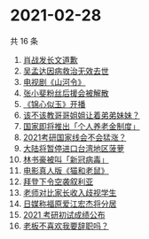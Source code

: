 # 2021-02-28

共 16 条

<!-- BEGIN -->
<!-- 最后更新时间 Sun Feb 28 2021 23:03:59 GMT+0800 (CST) -->

1. [肖战发长文道歉](https://www.zhihu.com/search?q=肖战)
2. [吴孟达因病救治无效去世](https://www.zhihu.com/search?q=吴孟达)
3. [电视剧《山河令》](https://www.zhihu.com/search?q=山河令)
4. [张小斐粉丝后援会被解散](https://www.zhihu.com/search?q=张小斐)
5. [《锦心似玉》开播](https://www.zhihu.com/search?q=锦心似玉)
6. [该不该教哥哥姐姐让着弟弟妹妹？](https://www.zhihu.com/search?q=奇葩说)
7. [国家即将推出「个人养老金制度」](https://www.zhihu.com/search?q=养老金)
8. [2021考研国家线会不会猛涨？](https://www.zhihu.com/search?q=考研国家线)
9. [大陆将暂停进口台湾地区菠萝](https://www.zhihu.com/search?q=暂停进口菠萝)
10. [林书豪被叫「新冠病毒」](https://www.zhihu.com/search?q=林书豪)
11. [电影真人版《猫和老鼠》](https://www.zhihu.com/search?q=猫和老鼠)
12. [拜登下令空袭叙利亚](https://www.zhihu.com/search?q=美国空袭叙利亚)
13. [老师对比家长收入歧视学生](https://www.zhihu.com/search?q=老师对比家长收入)
14. [日媒称福原爱江宏杰将分居](https://www.zhihu.com/search?q=福原爱江宏杰)
15. [2021 考研初试成绩公布](https://www.zhihu.com/search?q=考研成绩)
16. [老板不喜欢我要辞职吗？](https://www.zhihu.com/search?q=奇葩说)

<!-- END -->

